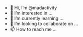 - 👋 Hi, I’m @madactivity
- 👀 I’m interested in ...
- 🌱 I’m currently learning ...
- 💞️ I’m looking to collaborate on ...
- 📫 How to reach me ...

<!---
madactivity/madactivity is a ✨ special ✨ repository because its `README.md` (this file) appears on your GitHub profile.
You can click the Preview link to take a look at your changes.
--->
